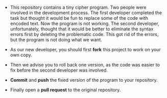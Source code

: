   * This repository contains a tiny cipher program. Two people were involved in the development process. The first developer completed the task but thought it would be fun to replace some of the code with encoded text. Now the program is not working. The second developer, unfortunately, thought that it would be better to eliminate the syntax errors first by deleting the problematic code. This got rid of the errors, but the program is not doing what we want.

  * As our new developer, you should first **fork** this project to work on your own copy.

  * Then we advise you to roll back one version, as the code was easier to fix before the second developer was involved.

  * **Commit** and **push** the fixed version of the program to your repository.

  * Finally open a **pull request** to the original repository.
